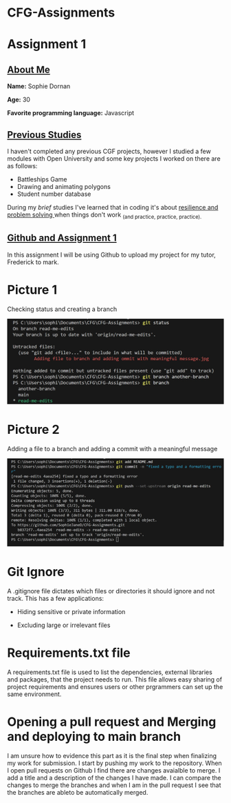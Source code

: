 # CFG-Assignments

# Assignment 1

## <ins> About Me </ins>

**Name:** Sophie Dornan

**Age:** 30

**Favorite programming language:** Javascript

## <ins> Previous Studies </ins>

I haven't completed any previous CGF projects, however I studied a few modules with Open University and some key projects I worked on there are as follows:

 - Battleships Game
 - Drawing and animating polygons
 - Student number database

 During my *brief* studies I've learned that in coding it's about <ins> resilience and problem solving </ins> when things don't work <sub>(and practice, practice, practice).</sub>


## <ins> Github and Assignment 1 </ins>

 In this assignment I will be using Github to upload my project for my tutor, Frederick to mark.

# Picture 1

Checking status and creating a branch

![Picture illustrating checking status and creating a branch.](checking%20status%20and%20creating%20branch.jpg)


# Picture 2

Adding a file to a branch and adding a commit with a meaningful message

![Picture illustrating adding a file to branch and adding a commit with a meaningful message.](Adding-file-to-branch-and-adding-commit-with-meaningful-message.jpg)


# Git Ignore

A .gitignore file dictates which files or directories it should ignore and not track. This has a few applications:

- Hiding sensitive or private information

- Excluding large or irrelevant files


# Requirements.txt file

A requirements.txt file is used to list the dependencies, external libraries and packages, that the project needs to run. This file allows easy sharing of project requirements and ensures users or other prgrammers can set up the same environment.

# Opening a pull request and Merging and deploying to main branch

I am unsure how to evidence this part as it is the final step when finalizing my work for submission. I start by pushing my work to the repository. When I open pull requests on Github I find there are changes avaialble to merge.  I add a title and a description of the changes I have made.  I can compare the changes to merge the branches and when I am in the pull request I see that the branches are ableto be automatically merged.
